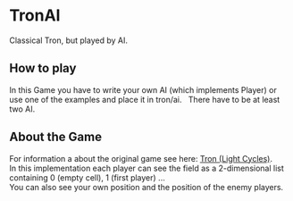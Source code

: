 # TronAI
Classical Tron, but played by AI. 

## How to play
In this Game you have to write your own AI (which implements Player) or use one of the examples 
and place it in tron/ai.  
There have to be at least two AI. 

## About the Game
For information a about the original game see here: [Tron (Light Cycles)](http://tron.wikia.com/wiki/Light_Cycles_(game)).  
In this implementation each player can see the field as a 2-dimensional list containing 0 (empty cell), 1 (first player) ...    
You can also see your own position and the position of the enemy players. 

